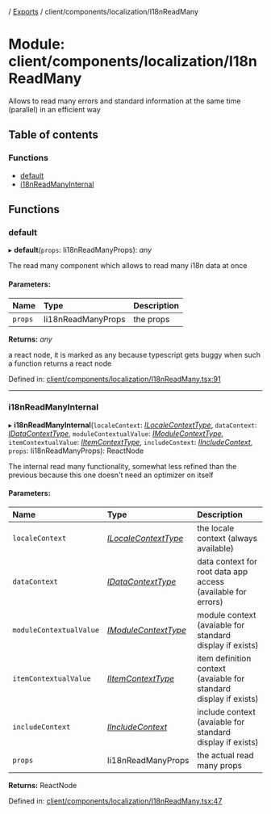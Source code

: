 [](../README.md) / [Exports](../modules.md) / client/components/localization/I18nReadMany

# Module: client/components/localization/I18nReadMany

Allows to read many errors and standard information at the same time (parallel)
in an efficient way

## Table of contents

### Functions

- [default](client_components_localization_i18nreadmany.md#default)
- [i18nReadManyInternal](client_components_localization_i18nreadmany.md#i18nreadmanyinternal)

## Functions

### default

▸ **default**(`props`: Ii18nReadManyProps): *any*

The read many component which allows to read many i18n data at once

#### Parameters:

Name | Type | Description |
:------ | :------ | :------ |
`props` | Ii18nReadManyProps | the props   |

**Returns:** *any*

a react node, it is marked as any because typescript gets buggy
when such a function returns a react node

Defined in: [client/components/localization/I18nReadMany.tsx:91](https://github.com/onzag/itemize/blob/11a98dec/client/components/localization/I18nReadMany.tsx#L91)

___

### i18nReadManyInternal

▸ **i18nReadManyInternal**(`localeContext`: [*ILocaleContextType*](../interfaces/client_internal_providers_locale_provider.ilocalecontexttype.md), `dataContext`: [*IDataContextType*](../interfaces/client_internal_providers_appdata_provider.idatacontexttype.md), `moduleContextualValue`: [*IModuleContextType*](../interfaces/client_providers_module.imodulecontexttype.md), `itemContextualValue`: [*IItemContextType*](../interfaces/client_providers_item.iitemcontexttype.md), `includeContext`: [*IIncludeContext*](../interfaces/client_providers_include.iincludecontext.md), `props`: Ii18nReadManyProps): ReactNode

The internal read many functionality, somewhat less refined
than the previous because this one doesn't need an optimizer
on itself

#### Parameters:

Name | Type | Description |
:------ | :------ | :------ |
`localeContext` | [*ILocaleContextType*](../interfaces/client_internal_providers_locale_provider.ilocalecontexttype.md) | the locale context (always available)   |
`dataContext` | [*IDataContextType*](../interfaces/client_internal_providers_appdata_provider.idatacontexttype.md) | data context for root data app access (available for errors)   |
`moduleContextualValue` | [*IModuleContextType*](../interfaces/client_providers_module.imodulecontexttype.md) | module context (avaiable for standard display if exists)   |
`itemContextualValue` | [*IItemContextType*](../interfaces/client_providers_item.iitemcontexttype.md) | item definition context (avaiable for standard display if exists)   |
`includeContext` | [*IIncludeContext*](../interfaces/client_providers_include.iincludecontext.md) | include context (avaiable for standard display if exists)   |
`props` | Ii18nReadManyProps | the actual read many props    |

**Returns:** ReactNode

Defined in: [client/components/localization/I18nReadMany.tsx:47](https://github.com/onzag/itemize/blob/11a98dec/client/components/localization/I18nReadMany.tsx#L47)
